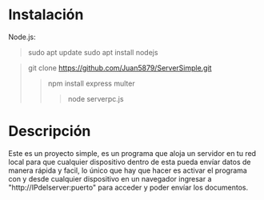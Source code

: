 # Instalación
Node.js:

> sudo apt update
> sudo apt install nodejs

> git clone https://github.com/Juan5879/ServerSimple.git
>> npm install express multer
>>> node serverpc.js

# Descripción

Este es un proyecto simple, es un programa que aloja un servidor en tu red local para que cualquier dispositivo dentro de esta pueda envíar datos de manera rápida y facil, lo único que hay que hacer es activar el programa con <node serverpc.js> y desde cualquier dispositivo en un navegador ingresar a "http://IPdelserver:puerto" para acceder y poder envíar los documentos.
